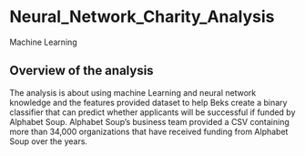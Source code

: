 # Neural_Network_Charity_Analysis
Machine Learning

## Overview of the analysis
The analysis is about using machine Learning and neural network knowledge and the features provided dataset to help Beks create a binary classifier that can predict whether applicants will be successful if funded by Alphabet Soup. Alphabet Soup’s business team provided a CSV containing more than 34,000 organizations that have received funding from Alphabet Soup over the years.
